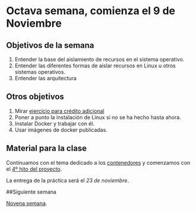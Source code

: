 # Octava semana, comienza el 9 de Noviembre


## Objetivos de la semana

1. Entender la base del aislamiento de recursos en el sistema operativo.
2. Entender las diferentes formas de aislar recursos en Linux u otros sistemas operativos.
3. Entender las arquitectura

## Otros objetivos

1. Mirar [ejercicio para crédito adicional](https://jj.github.io/IV/documentos/proyecto/3.5.tests)
1. Poner a punto la instalación de Linux si no se ha hecho hasta ahora.
1. Instalar Docker y trabajar con él.
2. Usar imágenes de docker publicadas. 


## Material para la clase

Continuamos con el tema dedicado a los
[contenedores](http://jj.github.io/IV/documentos/temas/Contenedores) y comenzamos con el [4º hito del proyecto](http://jj.github.io/IV/documentos/proyecto/4.Docker).

La entrega de la práctica será el *23 de noviembre*. 

##Siguiente semana

[Novena semana](9-semana.md). 
